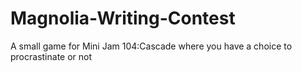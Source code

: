 # Magnolia-Writing-Contest
A small game for Mini Jam 104:Cascade where you have a choice to procrastinate or not
